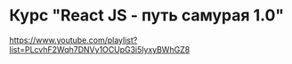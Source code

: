 # Курс "React JS - путь самурая 1.0"

https://www.youtube.com/playlist?list=PLcvhF2Wqh7DNVy1OCUpG3i5lyxyBWhGZ8
